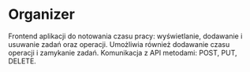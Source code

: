 # Organizer

Frontend aplikacji do notowania czasu pracy: wyświetlanie, dodawanie i usuwanie zadań oraz operacji. Umożliwia również dodawanie czasu operacji i zamykanie zadań. 
Komunikacja z API metodami: POST, PUT, DELETE.
